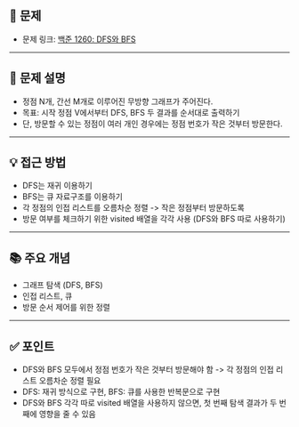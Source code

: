 ## 📌 문제

- 문제 링크: [백준 1260: DFS와 BFS](https://www.acmicpc.net/problem/1260)

---

## 💭 문제 설명
- 정점 N개, 간선 M개로 이루어진 무방향 그래프가 주어진다.
- 목표: 시작 정점 V에서부터 DFS, BFS 두 결과를 순서대로 출력하기
- 단, 방문할 수 있는 정점이 여러 개인 경우에는 정점 번호가 작은 것부터 방문한다.

---

## 💡 접근 방법
- DFS는 재귀 이용하기
- BFS는 큐 자료구조를 이용하기
- 각 정점의 인접 리스트를 오름차순 정렬 -> 작은 정점부터 방문하도록
- 방문 여부를 체크하기 위한 visited 배열을 각각 사용 (DFS와 BFS 따로 사용하기)

---

## 📚 주요 개념

- 그래프 탐색 (DFS, BFS)
- 인접 리스트, 큐
- 방문 순서 제어를 위한 정렬

---

## ✅ 포인트
- DFS와 BFS 모두에서 정점 번호가 작은 것부터 방문해야 함 ->  각 정점의 인접 리스트 오름차순 정렬 필요
- DFS: 재귀 방식으로 구현, BFS: 큐를 사용한 반복문으로 구현
- DFS와 BFS 각각 따로 visited 배열을 사용하지 않으면, 첫 번째 탐색 결과가 두 번째에 영향을 줄 수 있음

